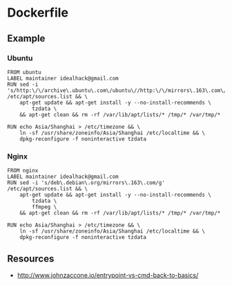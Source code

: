 # Dockerfile

## Example

### Ubuntu

    FROM ubuntu
    LABEL maintainer idealhack@gmail.com
    RUN sed -i 's/http:\/\/archive\.ubuntu\.com\/ubuntu\//http:\/\/mirrors\.163\.com\/ubuntu\//g' /etc/apt/sources.list && \
        apt-get update && apt-get install -y --no-install-recommends \
            tzdata \
        && apt-get clean && rm -rf /var/lib/apt/lists/* /tmp/* /var/tmp/*

    RUN echo Asia/Shanghai > /etc/timezone && \
        ln -sf /usr/share/zoneinfo/Asia/Shanghai /etc/localtime && \
        dpkg-reconfigure -f noninteractive tzdata

### Nginx

    FROM nginx
    LABEL maintainer idealhack@gmail.com
    RUN sed -i 's/deb\.debian\.org/mirrors\.163\.com/g' /etc/apt/sources.list && \
        apt-get update && apt-get install -y --no-install-recommends \
            tzdata \
            ffmpeg \
        && apt-get clean && rm -rf /var/lib/apt/lists/* /tmp/* /var/tmp/*

    RUN echo Asia/Shanghai > /etc/timezone && \
        ln -sf /usr/share/zoneinfo/Asia/Shanghai /etc/localtime && \
        dpkg-reconfigure -f noninteractive tzdata

## Resources

- http://www.johnzaccone.io/entrypoint-vs-cmd-back-to-basics/
